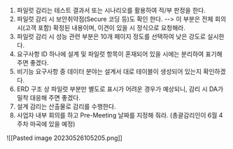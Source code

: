 1. 파일럿 감리는 테스트 결과서 또는 시나리오를 활용하여 적/부 판정을 한다.
2. 파일럿 감리 시 보안취약점(Secure 코딩 등)도 확인 한다.
   --> 이 부분은 전체 회의 시(고객 포함) 확정된 내용이며, 이견이 있을 시 정식으로 요청해라. 
3. 파일럿 감리 시 성능 관련 부분은 10개 페이지 정도를 선택하여 낮은 강도로 실시한다.
4. 요구사항 ID 하나에 설계 및 파일럿 항목이 혼재되어 있을 시에는 분리하여 표기해주면 좋겠다.
5. 비기능 요구사항 중 데이터 분야는 설계서 대로 테이블이 생성되어 있는지 확인하겠다.
6. ERD 구조 상 파일럿 부분만 별도로 표시가 어려운 경우가 예상되니, 감리 시 DA가 밀착 대응해 주면 좋겠다.
7. 설계 감리는 산출물로 감리를 수행한다.
8. 사업자 내부 회의를 하고 Pre-Meeting 날짜를 지정해 줘라. (총괄감리인이 6월 4주차 마곡에 있을 예정) 


![[Pasted image 20230526105205.png]]